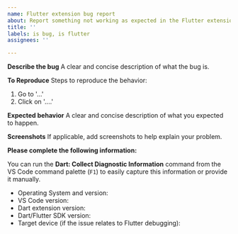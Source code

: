 ```yaml
---
name: Flutter extension bug report
about: Report something not working as expected in the Flutter extension
title: ''
labels: is bug, is flutter
assignees: ''

---
```


**Describe the bug**
A clear and concise description of what the bug is.

**To Reproduce**
Steps to reproduce the behavior:
1. Go to '...'
2. Click on '....'

**Expected behavior**
A clear and concise description of what you expected to happen.

**Screenshots**
If applicable, add screenshots to help explain your problem.

**Please complete the following information:**

You can run the **Dart: Collect Diagnostic Information** command from the VS Code command palette (`F1`) to easily capture this information or provide it manually.

 - Operating System and version:
 - VS Code version:
 - Dart extension version:
 - Dart/Flutter SDK version:
 - Target device (if the issue relates to Flutter debugging):
